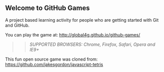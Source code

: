 ## Welcome to GitHub Games

A project based learning activity for people who are getting started with Git and GitHub.

You can play the game at: http://global4g.github.io/github-games/

>> _*SUPPORTED BROWSERS*: Chrome, Firefox, Safari, Opera and IE9+_

This fun open source game was cloned from: https://github.com/jakesgordon/javascript-tetris
